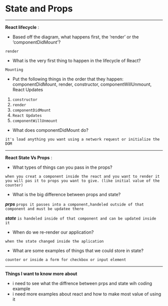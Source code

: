# State and Props
******
**React lifecycle** :
* Based off the diagram, what happens first, the ‘render’ or the ‘componentDidMount’?

`render`

* What is the very first thing to happen in the lifecycle of React?

`Mounting`

* Put the following things in the order that they happen: componentDidMount, render, constructor, componentWillUnmount, React Updates

1. `constructor`
2. `render`
3. `componentDidMount`
4. `React Updates`
5. `componentWillUnmount`

* What does componentDidMount do?

`it's load anything you want using a network request or initialize the DOM`

******
**React State Vs Props** :

* What types of things can you pass in the props?

`when you creat a component inside the react and you want to render it you will pas it to props you want to give. (like initial value of the counter) `

* What is the big difference between props and state?

 ***prps*** `props it passes into a component,handeled outside of that component and must be updatee there`

 ***state*** `is handeled inside of that component and can be updated inside it`

 * When do we re-render our application?

 `when the state changed inside the aplication`

 * What are some examples of things that we could store in state? 

 `counter or inside a form for checkbox or input element`

 ******

 **Things I want to know more about**
 * i need to see what the diffrence between prps and state wih coding example 
 * i need more examples about react and how to make most value of using it 


